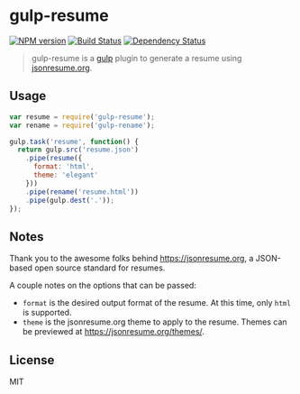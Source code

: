 # gulp-resume

[![NPM version][npm-image]][npm-url] [![Build Status][travis-image]][travis-url] [![Dependency Status][daviddm-image]][daviddm-url]

> gulp-resume is a [gulp](https://github.com/gulpjs/gulp) plugin to generate a resume using [jsonresume.org](http://jsonresume.org).

## Usage

```js
var resume = require('gulp-resume');
var rename = require('gulp-rename');

gulp.task('resume', function() {
  return gulp.src('resume.json')
    .pipe(resume({
      format: 'html',
      theme: 'elegant'
    }))
    .pipe(rename('resume.html'))
    .pipe(gulp.dest('.'));
});

```

## Notes
Thank you to the awesome folks behind https://jsonresume.org, a JSON-based open source standard for resumes.

A couple notes on the options that can be passed:

* `format` is the desired output format of the resume. At this time, only `html` is supported.
* `theme` is the jsonresume.org theme to apply to the resume. Themes can be previewed at https://jsonresume.org/themes/.

## License
MIT

[npm-image]: https://badge.fury.io/js/gulp-resume.svg
[npm-url]: https://npmjs.org/package/gulp-resume
[travis-image]: https://travis-ci.org/mattberther/gulp-resume.svg?branch=master
[travis-url]: https://travis-ci.org/mattberther/gulp-resume
[daviddm-image]: https://david-dm.org/mattberther/gulp-resume.svg?theme=shields.io
[daviddm-url]: https://david-dm.org/mattberther/gulp-resume
